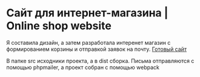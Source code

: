 # Сайт для интернет-магазина | Online shop website

Я составила дизайн, а затем разработала интеренет магазин с формированием корзины и отправкой заявок на почту. [Готовый сайт](https://tvoy-hlopok.ru/)

В папке src исходники проекта, а в dist сборка. Письма отправляются с помощью phpmailer, а проект собран с помощью webpack

